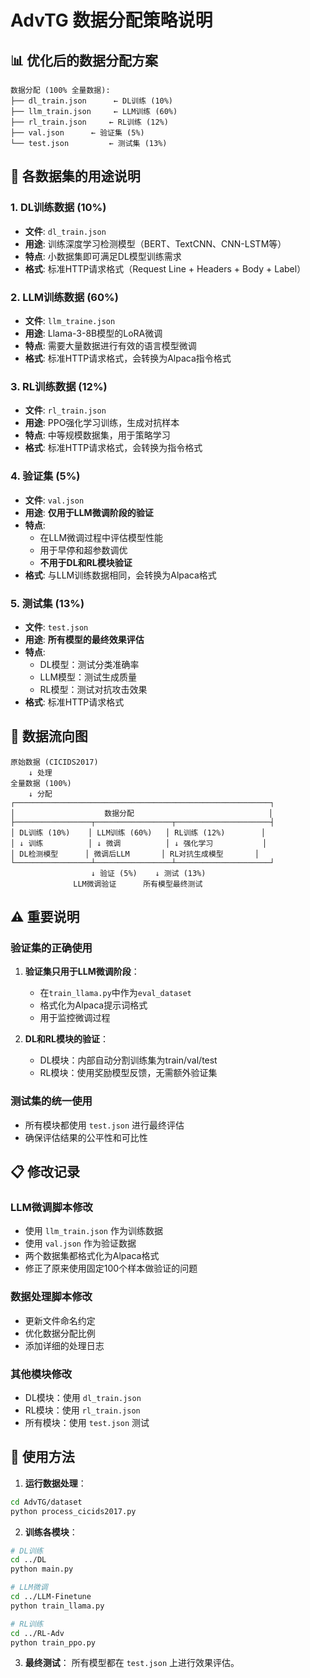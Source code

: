 # AdvTG 数据分配策略说明

## 📊 优化后的数据分配方案

```
数据分配 (100% 全量数据):
├── dl_train.json      ← DL训练 (10%)
├── llm_train.json     ← LLM训练 (60%)  
├── rl_train.json     ← RL训练 (12%)   
├── val.json      ← 验证集 (5%)    
└── test.json         ← 测试集 (13%)
```

## 🎯 各数据集的用途说明

### 1. **DL训练数据 (10%)**
- **文件**: `dl_train.json`
- **用途**: 训练深度学习检测模型（BERT、TextCNN、CNN-LSTM等）
- **特点**: 小数据集即可满足DL模型训练需求
- **格式**: 标准HTTP请求格式（Request Line + Headers + Body + Label）

### 2. **LLM训练数据 (60%)**
- **文件**: `llm_traine.json`
- **用途**: Llama-3-8B模型的LoRA微调
- **特点**: 需要大量数据进行有效的语言模型微调
- **格式**: 标准HTTP请求格式，会转换为Alpaca指令格式

### 3. **RL训练数据 (12%)**
- **文件**: `rl_train.json`
- **用途**: PPO强化学习训练，生成对抗样本
- **特点**: 中等规模数据集，用于策略学习
- **格式**: 标准HTTP请求格式，会转换为指令格式

### 4. **验证集 (5%)**
- **文件**: `val.json`
- **用途**: **仅用于LLM微调阶段的验证**
- **特点**: 
  - 在LLM微调过程中评估模型性能
  - 用于早停和超参数调优
  - **不用于DL和RL模块验证**
- **格式**: 与LLM训练数据相同，会转换为Alpaca格式

### 5. **测试集 (13%)**
- **文件**: `test.json`
- **用途**: **所有模型的最终效果评估**
- **特点**: 
  - DL模型：测试分类准确率
  - LLM模型：测试生成质量
  - RL模型：测试对抗攻击效果
- **格式**: 标准HTTP请求格式

## 🔄 数据流向图

```
原始数据 (CICIDS2017)
    ↓ 处理
全量数据 (100%)
    ↓ 分配
┌─────────────────────────────────────────────────────────┐
│                    数据分配                              │
├─────────────────┬─────────────────┬─────────────────────┤
│ DL训练 (10%)    │ LLM训练 (60%)   │ RL训练 (12%)        │
│ ↓ 训练          │ ↓ 微调          │ ↓ 强化学习           │
│ DL检测模型      │ 微调后LLM       │ RL对抗生成模型       │
└─────────────────┴─────────────────┴─────────────────────┘
                  ↓ 验证 (5%)    ↓ 测试 (13%)
              LLM微调验证      所有模型最终测试
```

## ⚠️ 重要说明

### **验证集的正确使用**
1. **验证集只用于LLM微调阶段**：
   - 在`train_llama.py`中作为`eval_dataset`
   - 格式化为Alpaca提示词格式
   - 用于监控微调过程

2. **DL和RL模块的验证**：
   - DL模块：内部自动分割训练集为train/val/test
   - RL模块：使用奖励模型反馈，无需额外验证集

### **测试集的统一使用**
- 所有模块都使用 `test.json` 进行最终评估
- 确保评估结果的公平性和可比性

## 📋 修改记录

### LLM微调脚本修改
- 使用 `llm_train.json` 作为训练数据
- 使用 `val.json` 作为验证数据
- 两个数据集都格式化为Alpaca格式
- 修正了原来使用固定100个样本做验证的问题

### 数据处理脚本修改
- 更新文件命名约定
- 优化数据分配比例
- 添加详细的处理日志

### 其他模块修改
- DL模块：使用 `dl_train.json`
- RL模块：使用 `rl_train.json`
- 所有模块：使用 `test.json` 测试

## 🚀 使用方法

1. **运行数据处理**：
```bash
cd AdvTG/dataset
python process_cicids2017.py
```

2. **训练各模块**：
```bash
# DL训练
cd ../DL
python main.py

# LLM微调
cd ../LLM-Finetune
python train_llama.py

# RL训练
cd ../RL-Adv
python train_ppo.py
```

3. **最终测试**：
所有模型都在 `test.json` 上进行效果评估。
